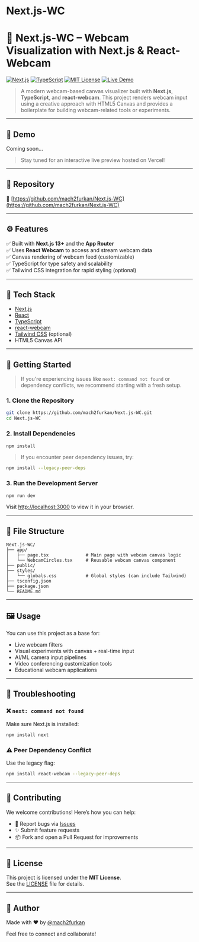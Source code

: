 # Next.js-WC

# 🎥 Next.js-WC – Webcam Visualization with Next.js & React-Webcam

[![Next.js](https://img.shields.io/badge/Next.js-13%2B-black?logo=next.js)](https://nextjs.org/)
[![TypeScript](https://img.shields.io/badge/TypeScript-Enabled-blue?logo=typescript)](https://www.typescriptlang.org/)
[![MIT License](https://img.shields.io/github/license/mach2furkan/Next.js-WC?color=green)](LICENSE)
[![Live Demo](https://img.shields.io/badge/Live-Demo-success?logo=vercel)](https://your-live-demo-url.com)

> A modern webcam-based canvas visualizer built with **Next.js**, **TypeScript**, and **react-webcam**. This project renders webcam input using a creative approach with HTML5 Canvas and provides a boilerplate for building webcam-related tools or experiments.

---

## 📸 Demo

Coming soon...

> Stay tuned for an interactive live preview hosted on Vercel!

---

## 📂 Repository

🔗 [https://github.com/mach2furkan/Next.js-WC](https://github.com/mach2furkan/Next.js-WC)

---

## ⚙️ Features

✅ Built with **Next.js 13+** and the **App Router**  
✅ Uses **React Webcam** to access and stream webcam data  
✅ Canvas rendering of webcam feed (customizable)  
✅ TypeScript for type safety and scalability  
✅ Tailwind CSS integration for rapid styling (optional)

---

## 🧰 Tech Stack

- [Next.js](https://nextjs.org/)
- [React](https://reactjs.org/)
- [TypeScript](https://www.typescriptlang.org/)
- [react-webcam](https://www.npmjs.com/package/react-webcam)
- [Tailwind CSS](https://tailwindcss.com/) (optional)
- HTML5 Canvas API

---

## 🚀 Getting Started

> If you're experiencing issues like `next: command not found` or dependency conflicts, we recommend starting with a fresh setup.

### 1. Clone the Repository

```bash
git clone https://github.com/mach2furkan/Next.js-WC.git
cd Next.js-WC
```

### 2. Install Dependencies

```bash
npm install
```

> If you encounter peer dependency issues, try:

```bash
npm install --legacy-peer-deps
```

### 3. Run the Development Server

```bash
npm run dev
```

Visit [http://localhost:3000](http://localhost:3000) to view it in your browser.

---

## 🧾 File Structure

```
Next.js-WC/
├── app/
│   ├── page.tsx              # Main page with webcam canvas logic
│   └── WebcamCircles.tsx     # Reusable webcam canvas component
├── public/
├── styles/
│   └── globals.css           # Global styles (can include Tailwind)
├── tsconfig.json
├── package.json
└── README.md
```

---

## 🖼️ Usage

You can use this project as a base for:

- Live webcam filters
- Visual experiments with canvas + real-time input
- AI/ML camera input pipelines
- Video conferencing customization tools
- Educational webcam applications

---

## 🧩 Troubleshooting

### ❌ `next: command not found`

Make sure Next.js is installed:

```bash
npm install next
```

### ⚠️ Peer Dependency Conflict

Use the legacy flag:

```bash
npm install react-webcam --legacy-peer-deps
```

---

## 🤝 Contributing

We welcome contributions! Here’s how you can help:

- 🐛 Report bugs via [Issues](https://github.com/mach2furkan/Next.js-WC/issues)
- ✨ Submit feature requests
- 📦 Fork and open a Pull Request for improvements

---

## 📜 License

This project is licensed under the **MIT License**.  
See the [LICENSE](./LICENSE) file for details.

---

## 🙌 Author

Made with ❤️ by [@mach2furkan](https://github.com/mach2furkan)

Feel free to connect and collaborate!

